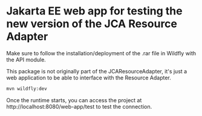# Jakarta EE web app for testing the new version of the JCA Resource Adapter

Make sure to follow the installation/deployment of the .rar file in Wildfly with the API module.

This package is not originally part of the JCAResourceAdapter, it's just a web application to be able to interface with the Resource Adapter.

```bash
mvn wildfly:dev
```

Once the runtime starts, you can access the project at http://localhost:8080/web-app/test to test the connection.